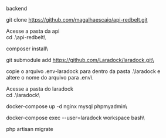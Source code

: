 backend

git clone https://github.com/magalhaescaio/api-redbelt.git

Acesse a pasta da api\
cd .\api-redbelt\

composer install\

git submodule add https://github.com/Laradock/laradock.git\

copie o arquivo .env-laradock para dentro da pasta .\laradock e \
altere o nome do arquivo para .env\

Acesse a pasta do laradock\
cd .\laradock\


docker-compose up -d nginx mysql phpmyadmin\

docker-compose exec --user=laradock workspace bash\

php artisan migrate

